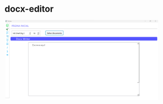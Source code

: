 # docx-editor
<p align="center">
  <img src="https://raw.githubusercontent.com/GabpsX/docx-editor/main/docx-editor/img_soft.png" width="500" title="img">

</p>

